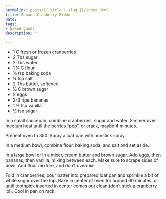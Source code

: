 ```yaml
---
permalink: posts/{{ title | slug }}/index.html
title: Banana Cranberry Bread
date: 
tags:
- baked goods
description: ''

---
```

* 1 C fresh or frozen cranberries
* 2 Tbs sugar
* 2 Tbs water
* 1 ¼ C flour
* ¾ tsp baking soda
* ¼ tsp salt
* 2 Tbs butter, softened
* ½ C brown sugar
* 2 eggs
* 2-3 ripe bananas
* 1 ½ tsp vanilla
* ½ tsp sugar

In a small saucepan, combine cranberries, sugar and water. Simmer over medium heat until the berries “pop”, or crack, maybe 4 minutes.

Preheat oven to 350. Spray a loaf pan with nonstick spray.

In a medium bowl, combine flour, baking soda, and salt and set aside.

In a large bowl or in a mixer, cream butter and brown sugar. Add eggs, then bananas, then vanilla, mixing between each. Make sure to scrape sides of bowl. Add flour mixture, and don’t overmix!

Fold in cranberries, pour batter into prepared loaf pan and sprinkle a bit of white sugar over the top. Bake in center of oven for around 60 minutes, or until toothpick inserted in center comes out clean (don’t stick a cranberry lol). Cool in pan on rack.